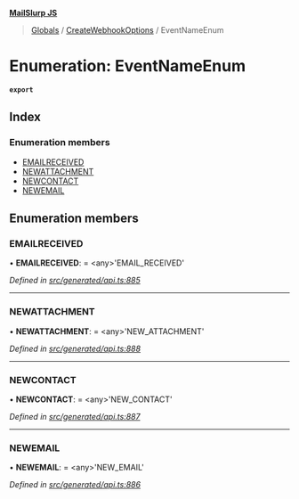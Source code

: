 **[MailSlurp JS](../README.md)**

> [Globals](../README.md) / [CreateWebhookOptions](../modules/createwebhookoptions.md) / EventNameEnum

# Enumeration: EventNameEnum

**`export`** 

## Index

### Enumeration members

* [EMAILRECEIVED](createwebhookoptions.eventnameenum.md#emailreceived)
* [NEWATTACHMENT](createwebhookoptions.eventnameenum.md#newattachment)
* [NEWCONTACT](createwebhookoptions.eventnameenum.md#newcontact)
* [NEWEMAIL](createwebhookoptions.eventnameenum.md#newemail)

## Enumeration members

### EMAILRECEIVED

•  **EMAILRECEIVED**:  = \<any>'EMAIL\_RECEIVED'

*Defined in [src/generated/api.ts:885](https://github.com/mailslurp/mailslurp-client/blob/751f7bb/src/generated/api.ts#L885)*

___

### NEWATTACHMENT

•  **NEWATTACHMENT**:  = \<any>'NEW\_ATTACHMENT'

*Defined in [src/generated/api.ts:888](https://github.com/mailslurp/mailslurp-client/blob/751f7bb/src/generated/api.ts#L888)*

___

### NEWCONTACT

•  **NEWCONTACT**:  = \<any>'NEW\_CONTACT'

*Defined in [src/generated/api.ts:887](https://github.com/mailslurp/mailslurp-client/blob/751f7bb/src/generated/api.ts#L887)*

___

### NEWEMAIL

•  **NEWEMAIL**:  = \<any>'NEW\_EMAIL'

*Defined in [src/generated/api.ts:886](https://github.com/mailslurp/mailslurp-client/blob/751f7bb/src/generated/api.ts#L886)*
